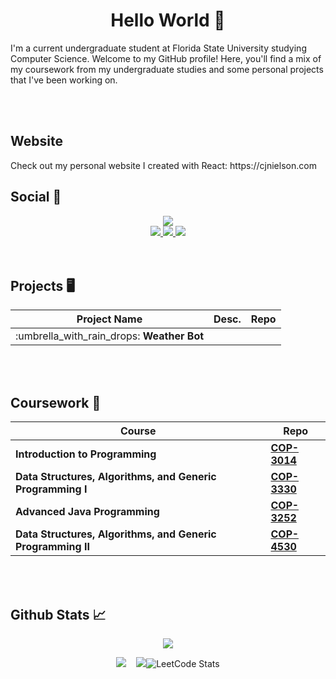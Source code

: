 <h1 align=center> Hello World &#128075 </h1>

<p>
    I'm a current undergraduate student at Florida State University studying Computer Science. Welcome to my GitHub profile! Here, you'll find a mix of my coursework from my undergraduate studies and some personal projects that I've been working on.
</p>
<br></br>

## Website

<div>
<p>Check out my personal website I created with React: https://cjnielson.com</p>



## Social 📱
<div align=center>
<a  href="https://github.com/chrisjnielson44">
        <img src="https://github-stats-alpha.vercel.app/api?username=chrisjnielson44&cc=22272e&tc=37BCF6&ic=fff&bc=0000">
</a> 
</div>

<div align=center>
<a  href="https://www.linkedin.com/in/christopherjnielson/">
        <img src="https://img.shields.io/badge/LinkedIn-0077B5?style=for-the-badge&logo=linkedin&logoColor=white" />   
</a>

<a  href="mailto:cjnielson44@gmail.com">
        <img src="https://img.shields.io/badge/Gmail-D14836?style=for-the-badge&logo=gmail&logoColor=white" />
</a>

<a  href="https://twitter.com/chrisjnielson">
        <img src="https://img.shields.io/badge/Twitter-1DA1F2?style=for-the-badge&logo=twitter&logoColor=white" />
</a>
</div>
<br></br>

## Projects  🖥️
<div align=center>

| Project Name | Desc. | Repo |
|---|---|---|
|:umbrella_with_rain_drops: **Weather Bot**| | |


</div>
<br></br>

## Coursework 📝

<div align=center>

| Course | Repo |
|---|---|
|**Introduction to Programming** | [**COP-3014**](https://github.com/chrisjnielson44/COP-3014)|
|**Data Structures, Algorithms, and Generic Programming I**| [**COP-3330**](https://github.com/chrisjnielson44/COP-3330)|
|**Advanced Java Programming**| [**COP-3252**](https://github.com/chrisjnielson44/COP-3252)|
|**Data Structures, Algorithms, and Generic Programming II**| [**COP-4530**](https://github.com/chrisjnielson44/COP-4530)|

</div>
<br></br>

## Github Stats 📈
<div align=center>

![](http://github-profile-summary-cards.vercel.app/api/cards/profile-details?username=chrisjnielson44&theme=dark) 
</div>

<div align=center>

![](http://github-profile-summary-cards.vercel.app/api/cards/repos-per-language?username=chrisjnielson44&theme=dark)&nbsp;&nbsp;&nbsp;&nbsp;![](http://github-profile-summary-cards.vercel.app/api/cards/most-commit-language?username=chrisjnielson44&theme=dark)![LeetCode Stats](https://leetcard.jacoblin.cool/chrisjnielson44?theme=nord&font=Abel)

</div>
<br></br>

